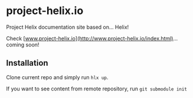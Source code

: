 # project-helix.io

Project Helix documentation site based on... Helix!

Check [www.project-helix.io](http://www.project-helix.io/index.html)... coming soon!

## Installation

Clone current repo and simply run `hlx up`.

If you want to see content from remote repository, run `git submodule init`

